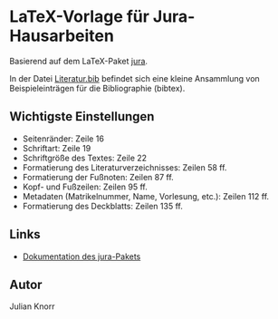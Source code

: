 # LaTeX-Vorlage für Jura-Hausarbeiten

Basierend auf dem LaTeX-Paket [jura](https://ctan.org/pkg/jura?lang=de).

In der Datei [Literatur.bib](Literatur.bib) befindet sich eine kleine Ansammlung von Beispieleinträgen für die Bibliographie (bibtex). 

## Wichtigste Einstellungen

* Seitenränder: Zeile 16
* Schriftart: Zeile 19
* Schriftgröße des Textes: Zeile 22
* Formatierung des Literaturverzeichnisses: Zeilen 58 ff.
* Formatierung der Fußnoten: Zeilen 87 ff.
* Kopf- und Fußzeilen: Zeilen 95 ff.
* Metadaten (Matrikelnummer, Name, Vorlesung, etc.): Zeilen 112 ff.
* Formatierung des Deckblatts: Zeilen 135 ff.

## Links

* [Dokumentation des jura-Pakets](http://mirrors.ctan.org/macros/latex/contrib/jura/jura.pdf)

## Autor

Julian Knorr
